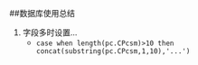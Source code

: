 ##数据库使用总结
1. 字段多时设置...
	+ `case when length(pc.CPcsm)>10 then concat(substring(pc.CPcsm,1,10),'...') `